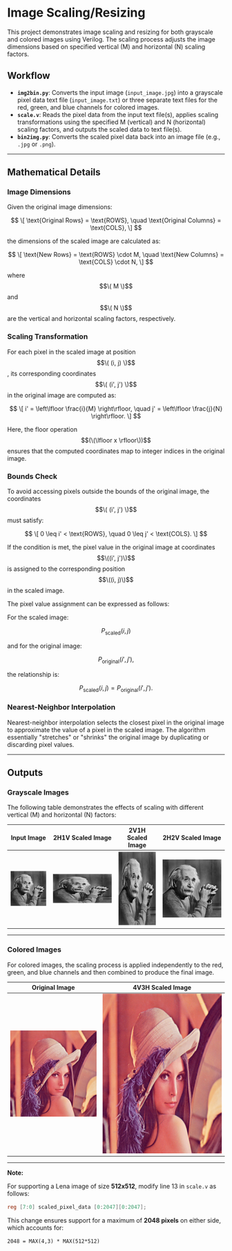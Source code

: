# Image Scaling/Resizing  

This project demonstrates image scaling and resizing for both grayscale and colored images using Verilog. The scaling process adjusts the image dimensions based on specified vertical (M) and horizontal (N) scaling factors.  

## Workflow  

- **`img2bin.py`**: Converts the input image (`input_image.jpg`) into a grayscale pixel data text file (`input_image.txt`) or three separate text files for the red, green, and blue channels for colored images.  
- **`scale.v`**: Reads the pixel data from the input text file(s), applies scaling transformations using the specified M (vertical) and N (horizontal) scaling factors, and outputs the scaled data to text file(s).  
- **`bin2img.py`**: Converts the scaled pixel data back into an image file (e.g., `.jpg` or `.png`).  

---

## Mathematical Details  

### Image Dimensions  

Given the original image dimensions: 

$$
\[
\text{Original Rows} = \text{ROWS}, \quad \text{Original Columns} = \text{COLS},
\] 
$$

the dimensions of the scaled image are calculated as:  

$$
\[
\text{New Rows} = \text{ROWS} \cdot M, \quad \text{New Columns} = \text{COLS} \cdot N,
\]  
$$

where $$\( M \)$$ and $$\( N \)$$ are the vertical and horizontal scaling factors, respectively.

### Scaling Transformation  

For each pixel in the scaled image at position $$\( (i, j) \)$$, its corresponding coordinates $$\( (i', j') \)$$ in the original image are computed as:  

$$
\[
i' = \left\lfloor \frac{i}{M} \right\rfloor, \quad j' = \left\lfloor \frac{j}{N} \right\rfloor.
\] 
$$

Here, the floor operation $$(\(\lfloor x \rfloor\))$$ ensures that the computed coordinates map to integer indices in the original image.

### Bounds Check  

To avoid accessing pixels outside the bounds of the original image, the coordinates $$\( (i', j') \)$$ must satisfy:  

$$
\[
0 \leq i' < \text{ROWS}, \quad 0 \leq j' < \text{COLS}.
\]  
$$

If the condition is met, the pixel value in the original image at coordinates $$\((i', j')\)$$ is assigned to the corresponding position $$\((i, j)\)$$ in the scaled image.  

The pixel value assignment can be expressed as follows:  

For the scaled image:

$$
P_\text{scaled}(i, j)
$$

and for the original image:

$$
P_\text{original}(i', j'),
$$

the relationship is:

$$
P_\text{scaled}(i, j) = P_\text{original}(i', j').
$$



### Nearest-Neighbor Interpolation  

Nearest-neighbor interpolation selects the closest pixel in the original image to approximate the value of a pixel in the scaled image. The algorithm essentially "stretches" or "shrinks" the original image by duplicating or discarding pixel values.
  

---

## Outputs  

### Grayscale Images  

The following table demonstrates the effects of scaling with different vertical (M) and horizontal (N) factors:  

| Input Image               | 2H1V Scaled Image          | 2V1H Scaled Image          | 2H2V Scaled Image          |  
|---------------------------|----------------------------|----------------------------|----------------------------|  
| ![Input Image](input_image.jpg) | ![2H1V Scaled](2h1v_scaled.jpg) | ![2V1H Scaled](2v1h_scaled.jpg) | ![2H2V Scaled](2h2v_scaled.jpg) |  

---

### Colored Images  

For colored images, the scaling process is applied independently to the red, green, and blue channels and then combined to produce the final image.  

| Original Image           | 4V3H Scaled Image          |  
|---------------------------|----------------------------|  
| ![Original Image](lena_org.png) | ![4V3H Scaled](lena_scale.jpg) |  

---

**Note:**  

For supporting a Lena image of size **512x512**, modify line 13 in `scale.v` as follows:  

```verilog
reg [7:0] scaled_pixel_data [0:2047][0:2047];
```  

This change ensures support for a maximum of **2048 pixels** on either side, which accounts for:  

```
2048 = MAX(4,3) * MAX(512*512)

